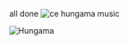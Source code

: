 all done
![ce](https://github.com/learnerthevictor/mypf/assets/132664774/4fe4c20b-7902-4adf-8412-8d4fbb99e3df)
 hungama music
  
![Hungama](https://github.com/learnerthevictor/mypf/assets/132664774/35ca2e98-52b6-422b-83dc-4573fe5e0cbf)

